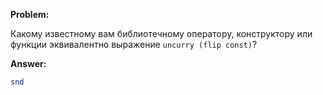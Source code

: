 **Problem:**

Какому известному вам библиотечному оператору, конструктору или функции эквивалентно выражение
`uncurry (flip const)`?

**Answer:**

```haskell
snd
```
